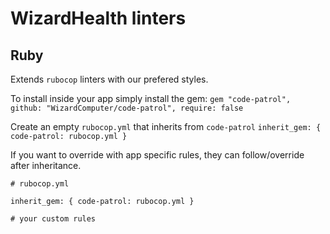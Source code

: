 # WizardHealth linters

## Ruby

Extends `rubocop` linters with our prefered styles.

To install inside your app simply install the gem:
`gem "code-patrol", github: "WizardComputer/code-patrol", require: false`

Create an empty `rubocop.yml` that inherits from `code-patrol`
`inherit_gem: { code-patrol: rubocop.yml }`

If you want to override with app specific rules, they can follow/override after inheritance.

```
# rubocop.yml

inherit_gem: { code-patrol: rubocop.yml }

# your custom rules
```




